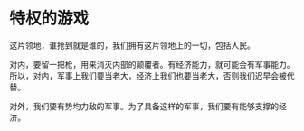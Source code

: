 # 特权的游戏

这片领地，谁抢到就是谁的，我们拥有这片领地上的一切，包括人民。

对内，要留一把枪，用来消灭内部的颠覆者。有经济能力，就可能会有军事能力。所以，对内，军事上我们要当老大，经济上我们也要当老大，否则我们迟早会被代替。

对外，我们要有势均力敌的军事。为了具备这样的军事，我们要有能够支撑的经济。
